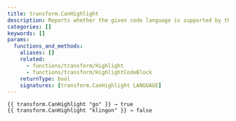 ```yaml
---
title: transform.CanHighlight
description: Reports whether the given code language is supported by the Chroma highlighter.
categories: []
keywords: []
params:
  functions_and_methods:
    aliases: []
    related:
      - functions/transform/Highlight
      - functions/transform/HighlightCodeBlock
    returnType: bool
    signatures: [transform.CanHighlight LANGUAGE]
---
```


```go-html-template
{{ transform.CanHighlight "go" }} → true
{{ transform.CanHighlight "klingon" }} → false
```
